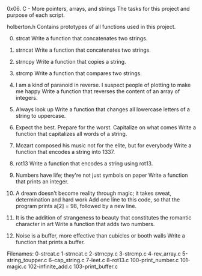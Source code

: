 0x06. C - More pointers, arrays, and strings
The tasks for this project and purpose of each script.

holberton.h
Contains prototypes of all functions used in this project.

0. strcat
Write a function that concatenates two strings.

1. strncat
Write a function that concatenates two strings.

2. strncpy
Write a function that copies a string.

3. strcmp
Write a function that compares two strings.

4. I am a kind of paranoid in reverse. I suspect people of plotting to make me happy
Write a function that reverses the content of an array of integers.

5. Always look up
Write a function that changes all lowercase letters of a string to uppercase.

6. Expect the best. Prepare for the worst. Capitalize on what comes
Write a function that capitalizes all words of a string.

7. Mozart composed his music not for the elite, but for everybody
Write a function that encodes a string into 1337.

8. rot13
Write a function that encodes a string using rot13.

9. Numbers have life; they're not just symbols on paper
Write a function that prints an integer.

10. A dream doesn't become reality through magic; it takes sweat, determination and hard work
Add one line to this code, so that the program prints a[2] = 98, followed by a new line.

11. It is the addition of strangeness to beauty that constitutes the romantic character in art
Write a function that adds two numbers.

12. Noise is a buffer, more effective than cubicles or booth walls
Write a function that prints a buffer.


Filenames:
0-strcat.c 1-strncat.c 2-strncpy.c 3-strcmp.c 4-rev_array.c 5-string_toupper.c 6-cap_string.c 7-leet.c 8-rot13.c 100-print_number.c 101-magic.c 102-infinite_add.c 103-print_buffer.c
